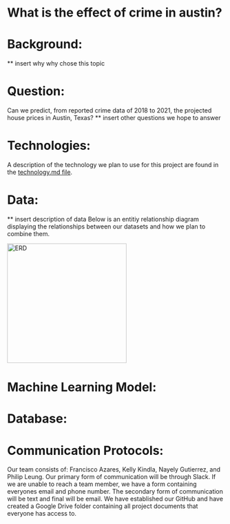 # What is the effect of crime in austin? 

# Background: 
** insert why why chose this topic 

# Question: 
Can we predict, from reported crime data of 2018 to 2021, the projected house prices in Austin, Texas? 
** insert other questions we hope to answer 

# Technologies: 
A description of the technology we plan to use for this project are found in the [technology.md file](technology.md). 

# Data: 
** insert description of data 
Below is an entitiy relationship diagram displaying the relationships between our datasets and how we plan to combine them.

<img width="277" alt="ERD" src="https://user-images.githubusercontent.com/92558842/158084856-50fcf0f3-9670-4a58-86b2-3e627a481435.png">



# Machine Learning Model: 

# Database: 


# Communication Protocols: 
Our team consists of: Francisco Azares, Kelly Kindla, Nayely Gutierrez, and Philip Leung. Our primary form of communication will be through Slack. If we are unable to reach a team member, we have a form containing everyones email and phone number. The secondary form of communication will be text and final will be email. We have established our GitHub and have created a Google Drive folder containing all project documents that everyone has access to. 

